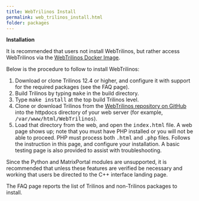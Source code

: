 ```yaml
---
title: WebTrilinos Install
permalink: web_trilinos_install.html
folder: packages
---
```


**Installation**

It is recommended that users not install WebTrilinos, but rather access WebTrilinos via the [WebTrilinos Docker Image](web_trilinos_docker_image.html).

Below is the procedure to follow to install WebTrilinos:

1.  Download or clone Trilinos 12.4 or higher, and configure it with support for the required packages (see the FAQ page).
2.  Build Trilinos by typing <tt>make</tt> in the build directory.
3.  Type <tt>make install</tt> at the top build Trilinos level.
4.  Clone or download Trilinos from the [WebTrilinos repository on GitHub](https://github.com/trilinos/WebTrilinos) into the httpdocs directory of your web server (for example, <tt>/var/www/html/WebTrilinos</tt>).
5.  Load that directory from the web, and open the <tt>index.html</tt> file. A web page shows up; note that you must have PHP installed or you will not be able to proceed. PHP must process both <tt>.html</tt> and <tt>.php</tt> files. Follows the instruction in this page, and configure your installation. A basic testing page is also provided to assist with troubleshooting.

Since the Python and MatrixPortal modules are unsupported, it is recommended that unless these features are verified be necessary and working that users be directed to the C++ interface landing page.

The FAQ page reports the list of Trilinos and non-Trilinos packages to install.